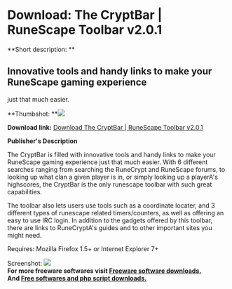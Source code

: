 # Download: The CryptBar | RuneScape Toolbar v2.0.1

**Short description: **

## Innovative tools and handy links to make your RuneScape gaming experience
just that much easier.

  
**Thumbshot: **![](http://www.freewarefiles.com/screenshot/runescapetoolbar2_md.gif)   
  
**Download link:** [Download The CryptBar | RuneScape Toolbar v2.0.1](http://freesoftwares.boysofts.com/The-CryptBar-RuneScape-Toolbar-V_program_37679.html)  
  

**Publisher's Description**  
  

The CryptBar is filled with innovative tools and handy links to make your
RuneScape gaming experience just that much easier. With 6 different searches
ranging from searching the RuneCrypt and RuneScape forums, to looking up what
clan a given player is in, or simply looking up a playerA's highscores, the
CryptBar is the only runescape toolbar with such great capabilities.

The toolbar also lets users use tools such as a coordinate locater, and 3
different types of runescape related timers/counters, as well as offering an
easy to use IRC login. In addition to the gadgets offered by this toolbar,
there are links to RuneCryptA's guides and to other important sites you might
need.

Requires: Mozilla Firefox 1.5+ or Internet Explorer 7+

  
  
Screenshot: ![](http://www.freewarefiles.com/screenshot/runescapetoolbar2.gif)  
**For more freeware softwares visit [Freeware software downloads.](http://freesoftwares.boysofts.com/)**   
**And [Free softwares and php script downloads.](http://www.boysofts.com/)**

